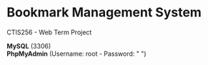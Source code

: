 # Bookmark Management System
CTIS256 - Web Term Project

**MySQL** (3306)
<br />
**PhpMyAdmin** (Username: root - Password: " ")
